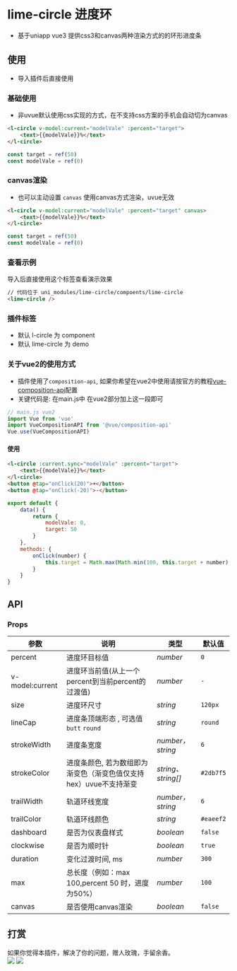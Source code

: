 # lime-circle 进度环
- 基于uniapp vue3 提供css3和canvas两种渲染方式的的环形进度条

## 使用
- 导入插件后直接使用

### 基础使用
- 非uvue默认使用css实现的方式，在不支持css方案的手机会自动切为canvas

```html
<l-circle v-model:current="modelVale" :percent="target">
	<text>{{modelVale}}%</text>
</l-circle>
```
```js
const target = ref(50)
const modelVale = ref(0)
```

### canvas渲染
- 也可以主动设置 `canvas` 使用canvas方式渲染，uvue无效

```html
<l-circle v-model:current="modelVale" :percent="target" canvas>
	<text>{{modelVale}}%</text>
</l-circle>
```
```js
const target = ref(50)
const modelVale = ref(0)
```

### 查看示例
导入后直接使用这个标签查看演示效果

```html
// 代码位于 uni_modules/lime-circle/compoents/lime-circle
<lime-circle />
```


### 插件标签
- 默认 l-circle 为 component
- 默认 lime-circle 为 demo

### 关于vue2的使用方式
- 插件使用了`composition-api`, 如果你希望在vue2中使用请按官方的教程[vue-composition-api](https://uniapp.dcloud.net.cn/tutorial/vue-composition-api.html)配置
- 关键代码是: 在main.js中 在vue2部分加上这一段即可

```js
// main.js vue2
import Vue from 'vue'
import VueCompositionAPI from '@vue/composition-api'
Vue.use(VueCompositionAPI)
```


#### 使用

```html
<l-circle :current.sync="modelVale" :percent="target">
	<text>{{modelVale}}%</text>
</l-circle>
<button @tap="onClick(20)">+</button>
<button @tap="onClick(-20)">-</button>
```
```js
export default {
	data() {
		return {
			modelVale: 0,
			target: 50
		}
	},
	methods: {
		onClick(number) {
			this.target = Math.max(Math.min(100, this.target + number), 0)
		}
	}
}
```


## API

### Props

| 参数                       | 说明                                                         | 类型             | 默认值       |
| --------------------------| ------------------------------------------------------------ | ---------------- | ------------ |
| percent                   | 进度环目标值                                                    | <em>number</em>  | `0`        |
| v-model:current           | 进度环当前值(从上一个percent到当前percent的过渡值)              | <em>number</em>  | `-`        |
| size                      | 进度环尺寸                                                     | <em>string</em>  | `120px`     |
| lineCap           		| 进度条顶端形态 , 可选值 `butt` `round`                           | <em>string</em>  | `round`      |
| strokeWidth           	| 进度条宽度                   									 | <em>number，string</em>  | `6`      |
| strokeColor           	| 进度条颜色, 若为数组即为渐变色（渐变色值仅支持hex）uvue不支持渐变    	| <em>string、string[]</em>  | `#2db7f5`  |
| trailWidth             	| 轨道环线宽度          					                     	| <em>number，string</em>  | `6`  |
| trailColor             	| 轨道环线颜色         					                     	| <em>string</em>  | `#eaeef2`  |
| dashboard             	| 是否为仪表盘样式        					                     | <em>boolean</em>  | `false`  |
| clockwise             	| 是否为顺时针      					                    		 | <em>boolean</em>  | `true`  |
| duration             		| 变化过渡时间, ms      					                    	| <em>number</em>  | `300`  |
| max             		    | 总长度（例如：max 100,percent 50 时，进度为50%）   				| <em>number</em>  | `100`  |
| canvas             		| 是否使用canvas渲染  					                    	| <em>boolean</em>  | `false`  |


## 打赏

如果你觉得本插件，解决了你的问题，赠人玫瑰，手留余香。  
![](https://testingcf.jsdelivr.net/gh/liangei/image@1.9/alipay.png)
![](https://testingcf.jsdelivr.net/gh/liangei/image@1.9/wpay.png)